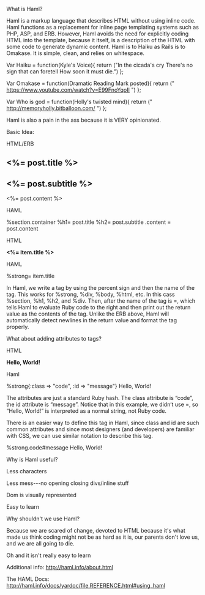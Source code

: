 What is Haml? 

Haml is a markup language that describes HTML without using inline code. Haml functions as a replacement for inline page templating systems such as PHP, ASP, and ERB. However, Haml avoids the need for explicitly coding HTML into the template, because it itself, is a description of the HTML with some code to generate dynamic content. Haml is to Haiku as Rails is to Omakase. It is simple, clean, and relies on whitespace. 


  Var Haiku = function(Kyle's Voice){
   return ("In the cicada's cry
   There's no sign that can foretell
   How soon it must die.")
  };

  
  Var Omakase = function(Dramatic Reading Mark posted){
    return (" https://www.youtube.com/watch?v=E99FnoYqoII ")
  };

  Var Who is god = function(Holly's twisted mind){
     return (" http://memoryholly.bitballoon.com/ ") 
  };  

Haml is also a pain in the ass because it is VERY opinionated.  

Basic Idea:

HTML/ERB

<section class=”container”>
  <h1><%= post.title %></h1>
  <h2><%= post.subtitle %></h2>
  <div class=”content”>
    <%= post.content %>
  </div>
</section>

HAML

%section.container
  %h1= post.title
  %h2= post.subtitle
  .content
    = post.content
    
  HTML
  
  <strong><%= item.title %></strong>
  
  HAML
  
  %strong= item.title
  
In Haml, we write a tag by using the percent sign and then the name of the tag. This works for %strong, %div, %body, %html, etc. In this cass %section, %h1, %h2, and %div. Then, after the name of the tag is =, which tells Haml to evaluate Ruby code to the right and then print out the return value as the contents of the tag. Unlike the ERB above, Haml will automatically detect newlines in the return value and format the tag properly.

What about adding attributes to tags?

HTML

<strong class="code" id="message">Hello, World!</strong>

Haml

%strong{:class => "code", :id => "message"} Hello, World!

The attributes are just a standard Ruby hash. The class attribute is “code”, the id attribute is “message”. Notice that in this example, we didn’t use =, so “Hello, World!” is interpreted as a normal string, not Ruby code.

There is an easier way to define this tag in Haml, since class and id are such common attributes and since most designers (and developers) are familiar with CSS, we can use similar notation to describe this tag.

%strong.code#message Hello, World!

Why is Haml useful?


Less characters

Less mess---no opening closing divs/inline stuff

Dom is visually represented

Easy to learn


Why shouldn't we use Haml?

Because we are scared of change, devoted to HTML because it's what made us think coding might not be as hard as it is, our parents don't love us, and we are all going to die. 

Oh and it isn't really easy to learn

Additional info: http://haml.info/about.html

The HAML Docs: http://haml.info/docs/yardoc/file.REFERENCE.html#using_haml
